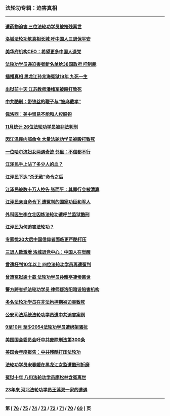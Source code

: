 ### 法轮功专辑：迫害真相
---
#### [遭药物迫害 三位法轮功学员被摧残离世](../../pages/nf4379/n13893822.md?01010430) 
#### [洛城法轮功筑真相长城 吁中国人三退保平安](../../pages/nf4379/n13892471.md?01010430) 
#### [美华府机构CEO：希望更多中国人退党](../../pages/nf4379/n13890897.md?01010430) 
#### [法轮功学员递迫害者新名单给38国政府 吁制裁](../../pages/nf4379/n13891149.md?01010430) 
#### [插播真相 黑龙江孙兆海冤狱19年 九死一生](../../pages/nf4379/n13889193.md?01010430) 
#### [出狱前十天 江苏教师潘绪军被殴打致死](../../pages/nf4379/n13888230.md?01010430) 
#### [中共酷刑：带铁丝的鞭子与“披麻戴孝”](../../pages/nf4379/n13887863.md?01010430) 
#### [佩洛西：美中贸易不能和人权脱钩](../../pages/nf4379/n13884884.md?01010430) 
#### [11月统计 26位法轮功学员被非法判刑](../../pages/nf4379/n13884724.md?01010430) 
#### [因江泽民内部命令 大量法轮功学员被殴打致死](../../pages/nf4379/n13877409.md?01010430) 
#### [一位哈尔滨妇女两遇奇迹 邻里：不信都不行](../../pages/nf4379/n13878017.md?01010430) 
#### [江泽民手上沾了多少人的血？](../../pages/nf4379/n13880318.md?01010430) 
#### [江泽民下达“杀无赦”命令之后](../../pages/nf4379/n13878084.md?01010430) 
#### [江泽民被数十万人控告 张而平：其罪行会被清算](../../pages/nf4379/n13878074.md?01010430) 
#### [江泽民亲自命令下 遭冤判的国家功臣和军人](../../pages/nf4379/n13876685.md?01010430) 
#### [外科医生李立壮因炼法轮功遭呼兰监狱酷刑](../../pages/nf4379/n13875403.md?01010430) 
#### [江泽民为何迫害法轮功？](../../pages/nf4379/n13876324.md?01010430) 
#### [专家忧20大后中国信仰者面临更严酷打压](../../pages/nf4379/n13874993.md?01010430) 
#### [三退人数激增 洛城退党中心：中国人在觉醒](../../pages/nf4379/n13874224.md?01010430) 
#### [曾遭枉判10年以上 四位法轮功学员再遭冤判](../../pages/nf4379/n13872398.md?01010430) 
#### [曾遭冤狱逾十载 法轮功学员孙耀亭凄惨离世](../../pages/nf4379/n13871692.md?01010430) 
#### [警方跨省抓法轮功学员 律师疑洛阳暗设陷害机构](../../pages/nf4379/n13870178.md?01010430) 
#### [多名法轮功学员在非法拘押期被迫害致死](../../pages/nf4379/n13870463.md?01010430) 
#### [公安司法系统法轮功学员遭中共迫害案例](../../pages/nf4379/n13869580.md?01010430) 
#### [9至10月 至少2054法轮功学员遭绑架骚扰](../../pages/nf4379/n13867111.md?01010430) 
#### [美国国会委员会吁中共废除刑法第300条](../../pages/nf4379/n13868121.md?01010430) 
#### [美国会年度报告：中共残酷打压法轮功](../../pages/nf4379/n13867408.md?01010430) 
#### [法轮功学员宋春媛在黑龙江女监遭酷刑折磨](../../pages/nf4379/n13865630.md?01010430) 
#### [冤狱十年 八旬法轮功学员廖松林含冤离世](../../pages/nf4379/n13864239.md?01010430) 
#### [23年来 河北法轮功学员王莲双一家的遭遇](../../pages/nf4379/n13863330.md?01010430) 

---
#### 第 [ [76](./76.md?01010430) / [75](./75.md?01010430) / [74](./74.md?01010430) / [73](./73.md?01010430) / [72](./72.md?01010430) / [71](./71.md?01010430) / [70](./70.md?01010430) / [69](./69.md?01010430) ] 页
